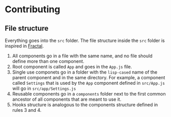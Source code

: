 # Contributing

## File structure

Everything goes into the `src` folder. The file structure inside the `src` folder is inspired in [Fractal](https://hackernoon.com/fractal-a-react-app-structure-for-infinite-scale-4dab943092af).

1. All components go in a file with the same name, and no file should define more than one component.
2. Root component is called `App` and goes in the `App.js` file.
3. Single use componets go in a folder with the `lisp-cased` name of the parent component and in the same directory. For example, a component called `Settings` that is used by the `App` component defined in `src/App.js` will go in `src/app/Settings.js`
4. Reusable components go in a `components` folder next to the first common ancestor of all components that are meant to use it.
5. Hooks structure is analogous to the components structure defined in rules 3 and 4.
